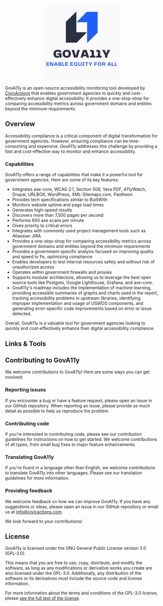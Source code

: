 
<p align="center">
  <img src="./assets/GovA11y_low_250x250.png" alt="GovA11y Logo">
</p>


GovA11y is an open-source accessibility monitoring tool developed by [CivicActions](https://civicactions.com/) that enables government agencies to quickly and cost-effectively enhance digital accessibility. It provides a one-stop-shop for comparing accessibility metrics across government domains and entities beyond the minimum requirements.

## Overview
Accessibility compliance is a critical component of digital transformation for government agencies. However, ensuring compliance can be time-consuming and expensive. GovA11y addresses this challenge by providing a fast and cost-effective way to monitor and enhance accessibility.

###  Capabilities
GovA11y offers a range of capabilities that make it a powerful tool for government agencies. Here are some of its key features:

- Integrates axe-core, WCAG 2.1, Section 508, Vera PDF, A11yWatch, Drupal, URLBOX, WordPress, XML-Sitemaps.com, Pantheon
- Provides tech specifications similar to BuiltWith
- Monitors website uptime and page load times
- Generates high-speed results
- Discovers more than 7,500 pages per second
- Performs 650 axe scans per minute
- Gives priority to critical errors
- Integrates with commonly used project management tools such as Atlassian JIRA
- Provides a one-stop-shop for comparing accessibility metrics across government domains and entities beyond the minimum requirements
- Provides a government-specific analysis focused on improving quality and speed to fix, optimizing compliance
- Enables developers to test internal resources safely and without risk of unauthorized access
- Operates within government firewalls and proxies
- Supports modular architecture, allowing us to leverage the best open source tools like Postgres, Google Lighthouse, Grafana, and axe-core.
- GovA11y's roadmap includes the implementation of machine learning, providing accessible summaries of graphs and charts used in the report, tracking accessibility problems in upstream libraries, identifying improper implementation and usage of USWDS components, and generating error-specific code improvements based on error or issue detected.

Overall, GovA11y is a valuable tool for government agencies looking to quickly and cost-effectively enhance their digital accessibility compliance.

## Links & Tools



## Contributing to GovA11y

We welcome contributions to GovA11y! Here are some ways you can get involved:

### Reporting issues
If you encounter a bug or have a feature request, please open an issue in our GitHub repository. When reporting an issue, please provide as much detail as possible to help us reproduce the problem.

### Contributing code
If you're interested in contributing code, please see our contribution guidelines for instructions on how to get started. We welcome contributions of all types, from small bug fixes to major feature enhancements.

### Translating GovA11y
If you're fluent in a language other than English, we welcome contributions to translate GovA11y into other languages. Please see our translation guidelines for more information.

### Providing feedback
We welcome feedback on how we can improve GovA11y. If you have any suggestions or ideas, please open an issue in our GitHub repository or email us at info@civicactions.com.

We look forward to your contributions!

## License

GovA11y is licensed under the GNU General Public License version 3.0 (GPL-3.0).

This means that you are free to use, copy, distribute, and modify the software, as long as any modifications or derivative works you create are also licensed under the GPL-3.0. Additionally, any distribution of the software or its derivatives must include the source code and license information.

For more information about the terms and conditions of the GPL-3.0 license, please [see the full text of the license](LICENSE).